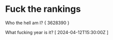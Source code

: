 # Fuck the rankings

Who the hell am I?
{ 3628390 }

What fucking year is it?
[ 2024-04-12T15:30:00Z ]
